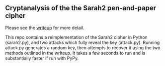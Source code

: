 ## Cryptanalysis of the the Sarah2 pen-and-paper cipher

Please see the [writeup](https://robertxiao.ca/hacking/sarah2) for more detail.

This repo contains a reimplementation of the Sarah2 cipher in Python (sarah2.py), and two attacks which fully reveal the key (attack.py). Running attack.py generates a random key, then attempts to recover it using the two methods outlined in the writeup. It takes a few seconds to run and is substantially faster if run with PyPy.
